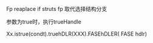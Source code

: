 Fp reaplace if struts fp 取代选择结构分支

参数为​​true​​​时，执行​​trueHandle​​

Xx.istrue(condt).truehDLR(XXX).FASEhDLER( FASE hdlr)



